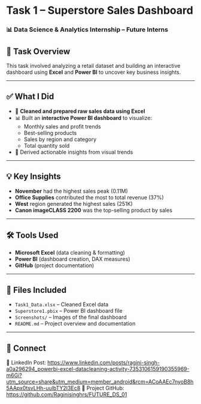 # Task 1 – Superstore Sales Dashboard
### 📊 Data Science & Analytics Internship – Future Interns

## 📝 Task Overview
This task involved analyzing a retail dataset and building an interactive dashboard using **Excel** and **Power BI** to uncover key business insights.

---

## ✅ What I Did
- 🧹 **Cleaned and prepared raw sales data using Excel**
- 📊 Built an **interactive Power BI dashboard** to visualize:
  - Monthly sales and profit trends
  - Best-selling products
  - Sales by region and category
  - Total quantity sold
- 🧠 Derived actionable insights from visual trends

---

## 💡 Key Insights
- **November** had the highest sales peak (0.11M)
- **Office Supplies** contributed the most to total revenue (37%)
- **West** region generated the highest sales (251K)
- **Canon imageCLASS 2200** was the top-selling product by sales

---

## 🛠 Tools Used
- **Microsoft Excel** (data cleaning & formatting)
- **Power BI** (dashboard creation, DAX measures)
- **GitHub** (project documentation)

---

## 📁 Files Included
- `Task1_Data.xlsx` – Cleaned Excel data
- `Superstore1.pbix` – Power BI dashboard file
- `Screenshots/` – Images of the final dashboard
- `README.md` – Project overview and documentation

---

## 🔗 Connect
📌 LinkedIn Post: https://www.linkedin.com/posts/ragini-singh-a0a296294_powerbi-excel-datacleaning-activity-7353106159190355969-m6Gi?utm_source=share&utm_medium=member_android&rcm=ACoAAEc7nyoB8h5AApx0tsvLHh-uulbTY2I3Ec8 
📌 Project GitHub: https://github.com/Raginisinghrs/FUTURE_DS_01
